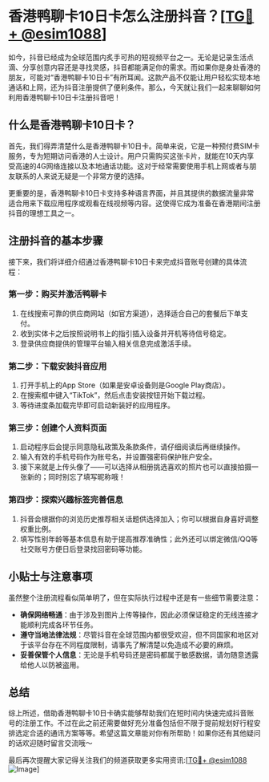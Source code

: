 # 香港鸭聊卡10日卡怎么注册抖音？[[TG💪+ @esim1088](https://t.me/s/esim1088)]

如今，抖音已经成为全球范围内炙手可热的短视频平台之一。无论是记录生活点滴、分享创意内容还是寻找灵感，抖音都能满足你的需求。而如果你是身处香港的朋友，可能对“香港鸭聊卡10日卡”有所耳闻。这款产品不仅能让用户轻松实现本地通话和上网，还为抖音注册提供了便利条件。那么，今天就让我们一起来聊聊如何利用香港鸭聊卡10日卡注册抖音吧！

## 什么是香港鸭聊卡10日卡？

首先，我们得弄清楚什么是香港鸭聊卡10日卡。简单来说，它是一种预付费SIM卡服务，专为短期访问香港的人士设计。用户只需购买这张卡片，就能在10天内享受高速的4G网络连接以及本地通话功能。这对于经常需要使用手机上网或者与朋友联系的人来说无疑是一个非常方便的选择。

更重要的是，香港鸭聊卡10日卡支持多种语言界面，并且其提供的数据流量非常适合用来下载应用程序或观看在线视频等内容。这使得它成为准备在香港期间注册抖音的理想工具之一。

## 注册抖音的基本步骤

接下来，我们将详细介绍通过香港鸭聊卡10日卡来完成抖音账号创建的具体流程：

### 第一步：购买并激活鸭聊卡

1. 在线搜索可靠的供应商网站（如官方渠道），选择适合自己的套餐后下单支付。
2. 收到实体卡之后按照说明书上的指引插入设备并开机等待信号稳定。
3. 登录供应商提供的管理平台输入相关信息完成激活手续。

### 第二步：下载安装抖音应用

1. 打开手机上的App Store（如果是安卓设备则是Google Play商店）。
2. 在搜索框中键入“TikTok”，然后点击安装按钮开始下载过程。
3. 等待进度条加载完毕即可启动新装好的应用程序。

### 第三步：创建个人资料页面

1. 启动程序后会提示同意隐私政策及条款条件，请仔细阅读后再继续操作。
2. 输入有效的手机号码作为账号名，并设置强密码保护账户安全。
3. 接下来就是上传头像了——可以选择从相册挑选喜欢的照片也可以直接拍摄一张新的；同时别忘了填写昵称哦！

### 第四步：探索兴趣标签完善信息

1. 抖音会根据你的浏览历史推荐相关话题供选择加入；你可以根据自身喜好调整权重比例。
2. 填写性别年龄等基本信息有助于提高推荐准确性；此外还可以绑定微信/QQ等社交账号方便日后登录找回密码等功能。

## 小贴士与注意事项

虽然整个注册流程看似简单明了，但在实际执行过程中还是有一些细节需要注意：

- **确保网络畅通**：由于涉及到图片上传等操作，因此必须保证稳定的无线连接才能顺利完成各环节任务。
- **遵守当地法律法规**：尽管抖音在全球范围内都很受欢迎，但不同国家和地区对于该平台存在不同程度限制，请事先了解清楚以免造成不必要的麻烦。
- **妥善保管个人信息**：无论是手机号码还是密码都属于敏感数据，请勿随意透露给他人以防被盗用。

## 总结

综上所述，借助香港鸭聊卡10日卡确实能够帮助我们在短时间内快速完成抖音账号的注册工作。不过在此之前还需要做好充分准备包括但不限于提前规划好行程安排选定合适的通讯方案等等。希望这篇文章能对你有所帮助！如果你还有其他疑问的话欢迎随时留言交流哦～

最后再次提醒大家记得关注我们的频道获取更多实用资讯:[[TG💪+ @esim1088](https://t.me/s/esim1088) ![Image](https://i.postimg.cc/4NQfJmqS/Snipaste-2025-05-13-00-14-12.png)]